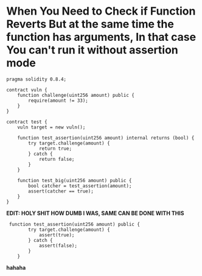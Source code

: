 When You Need to Check if Function Reverts But at the same time the function has arguments,
In that case You can't run it without assertion mode
=


```solidity
pragma solidity 0.8.4;

contract vuln {
    function challenge(uint256 amount) public {
        require(amount != 33);
    }
}

contract test {
    vuln target = new vuln();

    function test_assertion(uint256 amount) internal returns (bool) {
        try target.challenge(amount) {
            return true;
        } catch {
            return false;
        }
    }

    function test_big(uint256 amount) public {
        bool catcher = test_assertion(amount);
        assert(catcher == true);
    }
}
```

**EDIT: HOLY SHIT HOW DUMB I WAS, SAME CAN BE DONE WITH THIS**
```solidity
 function test_assertion(uint256 amount) public {
        try target.challenge(amount) {
            assert(true);
        } catch {
            assert(false);
        }
    }
```
**hahaha**
